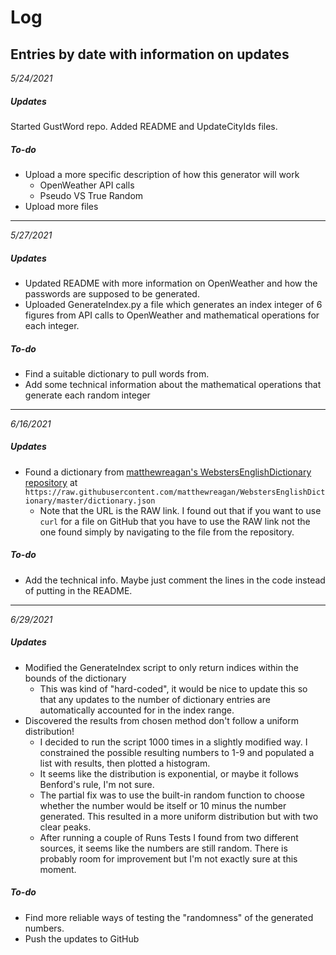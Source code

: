 # Log

## Entries by date with information on updates

*5/24/2021*  
##### Updates
Started GustWord repo. Added README and UpdateCityIds files.

##### To-do
* Upload a more specific description of how this generator will work
  * OpenWeather API calls
  * Pseudo VS True Random
* Upload more files
---

*5/27/2021*
##### Updates
* Updated README with more information on OpenWeather and how the passwords are supposed to be generated.
* Uploaded GenerateIndex.py a file which generates an index integer of 6 figures from API calls to OpenWeather and mathematical operations for each integer.

##### To-do
* Find a suitable dictionary to pull words from.
* Add some technical information about the mathematical operations that generate each random integer
---

*6/16/2021*
##### Updates
* Found a dictionary from [matthewreagan's WebstersEnglishDictionary repository](https://github.com/matthewreagan/WebstersEnglishDictionary) at `https://raw.githubusercontent.com/matthewreagan/WebstersEnglishDictionary/master/dictionary.json`
  * Note that the URL is the RAW link. I found out that if you want to use `curl` for a file on GitHub that you have to use the RAW link not the one found simply by navigating to the file from the repository.

##### To-do
* Add the technical info. Maybe just comment the lines in the code instead of putting in the README.
---

*6/29/2021*
##### Updates
* Modified the GenerateIndex script to only return indices within the bounds of the dictionary
  * This was kind of "hard-coded", it would be nice to update this so that any updates to the number of dictionary entries are automatically accounted for in the index range.
* Discovered the results from chosen method don't follow a uniform distribution!
  * I decided to run the script 1000 times in a slightly modified way. I constrained the possible resulting numbers to 1-9 and populated a list with results, then plotted a histogram.
  * It seems like the distribution is exponential, or maybe it follows Benford's rule, I'm not sure.
  * The partial fix was to use the built-in random function to choose whether the number would be itself or 10 minus the number generated. This resulted in a more uniform distribution but with two clear peaks.
  * After running a couple of Runs Tests I found from two different sources, it seems like the numbers are still random. There is probably room for improvement but I'm not exactly sure at this moment.

##### To-do
* Find more reliable ways of testing the "randomness" of the generated numbers.
* Push the updates to GitHub
